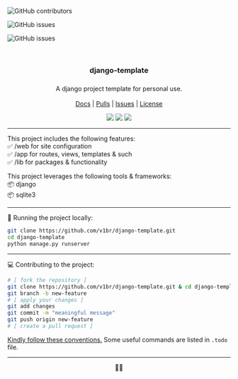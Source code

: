 <!-- Shields.io badges -->
![GitHub contributors](https://img.shields.io/github/contributors/v1br/django-template?style=flat-square&color=black)

![GitHub issues](https://img.shields.io/github/issues-pr/v1br/django-template?style=flat-square&color=black)

![GitHub issues](https://img.shields.io/github/issues/v1br/django-template?style=flat-square&color=black)

<!-- MAIN SECTION -->
<br />
<p align="center">

  <h3 align="center">django-template</h3>
  <h5 align="center"></h5>

  <p align="center">
    A django project template for personal use.<br />
    <br />
    <a href="https://github.com/v1br/django-template/">Docs</a>
    |
    <a href="https://github.com/v1br/django-template/pulls">Pulls</a>
    |
    <a href="https://github.com/v1br/django-template/issues">Issues</a>
    |
    <a href="https://github.com/v1br/django-template?tab=MIT-1-ov-file">License</a>
  </p>

  <p align="center">
    <img src="https://img.shields.io/badge/django-292929?logo=django">
    <img src="https://img.shields.io/badge/python-292929?logo=python&logoColor=ffffff">
    <img src="https://img.shields.io/badge/sqlite-292929?logo=sqlite">
  </p>
</p>

---
<p>
This project includes the following features:<br/>
✅ /web for site configuration<br/>
✅ /app for routes, views, templates & such<br/>
✅ /lib for packages & functionality<br/>
</p>

<p>
This project leverages the following tools & frameworks:<br/>
📦 django<br/>
📦 sqlite3<br/>
</p>

---

📂 Running the project locally:

```bash
git clone https://github.com/v1br/django-template.git
cd django-template
python manage.py runserver
```

---

💻 Contributing to the project:

```bash
# [ fork the repository ]
git clone https://github.com/v1br/django-template.git & cd django-template
git branch -b new-feature
# [ apply your changes ]
git add changes
git commit -m "meaningful message"
git push origin new-feature
# [ create a pull request ]
```

[Kindly follow these conventions.](https://www.conventionalcommits.org/en/v1.0.0/)
Some useful commands are listed in `.todo` file.

---

<p align="center">🥕🐇</p>

